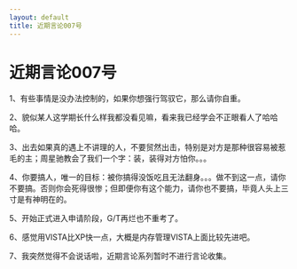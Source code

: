 ```yaml
---
layout: default
title: 近期言论007号
---
```

# 近期言论007号
1、有些事情是没办法控制的，如果你想强行驾驭它，那么请你自重。

2、貌似某人这学期长什么样我都没看见嘛，看来我已经学会不正眼看人了哈哈哈。

3、出去如果真的遇上不讲理的人，不要贸然出击，特别是对方是那种很容易被惹毛的主；周星驰教会了我们一个字：装，装得对方怕你。。。

4、你要搞人，唯一的目标：被你搞得没饭吃且无法翻身。。。做不到这一点，请你不要搞。否则你会死得很惨；但即便你有这个能力，请你也不要搞，毕竟人头上三寸是有神明在的。

5、开始正式进入申请阶段，G/T再烂也不重考了。

6、感觉用VISTA比XP快一点，大概是内存管理VISTA上面比较先进吧。

7、我突然觉得不会说话啦，近期言论系列暂时不进行言论收集。
